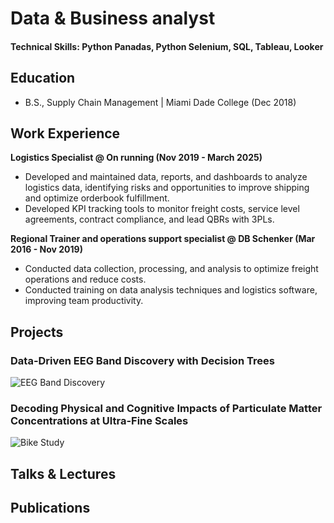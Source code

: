 # Data & Business analyst

#### Technical Skills: Python Panadas, Python Selenium, SQL, Tableau, Looker

## Education        		
- B.S., Supply Chain Management | Miami Dade College (Dec 2018)

## Work Experience
**Logistics Specialist @ On running (Nov 2019 - March 2025)**
- Developed and maintained data, reports, and dashboards to analyze logistics data, identifying risks and opportunities to improve shipping and optimize orderbook fulfillment.
- Developed KPI tracking tools to monitor freight costs, service level agreements, contract compliance, and lead QBRs with 3PLs.


**Regional Trainer and operations support specialist @ DB Schenker (Mar 2016 - Nov 2019)**
- Conducted data collection, processing, and analysis  to optimize freight operations and reduce costs.
- Conducted training on data analysis techniques and logistics software, improving team productivity.


## Projects
### Data-Driven EEG Band Discovery with Decision Trees


![EEG Band Discovery](/assets/img/eeg_band_discovery.jpeg)

### Decoding Physical and Cognitive Impacts of Particulate Matter Concentrations at Ultra-Fine Scales


![Bike Study](/main/bike_study.jpeg)

## Talks & Lectures


## Publications
